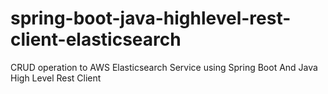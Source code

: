 # spring-boot-java-highlevel-rest-client-elasticsearch
CRUD operation to AWS Elasticsearch Service using Spring Boot And Java High Level Rest Client
